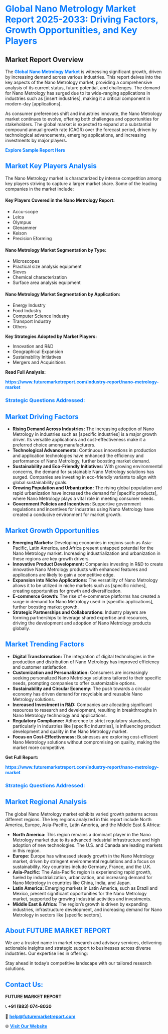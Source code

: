 <h1 style="color: #007BFF;">Global Nano Metrology Market Report 2025-2033: Driving Factors, Growth Opportunities, and Key Players</h1>

<section id="overview">
<h2>Market Report Overview</h2>
<p>The <a href="https://www.futuremarketreport.com/industry-report/nano-metrology-market" style="color: #007BFF; text-decoration: none;"><strong>Global Nano Metrology Market</strong></a> is witnessing significant growth, driven by increasing demand across various industries. This report delves into the key aspects of the Nano Metrology market, providing a comprehensive analysis of its current status, future potential, and challenges. The demand for Nano Metrology has surged due to its wide-ranging applications in industries such as [insert industries], making it a critical component in modern-day [applications].</p>
<p>As consumer preferences shift and industries innovate, the Nano Metrology market continues to evolve, offering both challenges and opportunities for stakeholders. The global market is expected to expand at a substantial compound annual growth rate (CAGR) over the forecast period, driven by technological advancements, emerging applications, and increasing investments by major players.</p>
</section>

<section id="overview">
<p><a href="https://www.futuremarketreport.com/request-sample/reportId=63690" style="color: #007BFF; text-decoration: none;"><strong>Explore Sample Report Here</strong></a></p>
</section>

<section id="key-players">
<h2 style="color: #007BFF;">Market Key Players Analysis</h2>
<p>The Nano Metrology market is characterized by intense competition among key players striving to capture a larger market share. Some of the leading companies in the market include:</p>
<h4>Key Players Covered in the Nano Metrology Report:</h4>
<ul><li>Accu-scope</li><li>Leica</li><li>Olympus</li><li>Glenammer</li><li>Keison</li><li>Precision Eforming</li></ul>
<h4>Nano Metrology Market Segmentation by Type:</h4>
<ul><li>Microscopes</li><li>Practical size analysis equipment</li><li>Sieves</li><li>Chemical characterization</li><li>Surface area analysis equipment</li></ul>

<h4>Nano Metrology Market Segmentation by Application:</h4>
<ul><li>Energy Industry</li><li>Food Industry</li><li>Computer Science Industry</li><li>Transport Industry</li><li>Others</li></ul>
<p><strong>Key Strategies Adopted by Market Players:</strong></p>
<ul>
<li>Innovation and R&D</li>
<li>Geographical Expansion</li>
<li>Sustainability Initiatives</li>
<li>Mergers and Acquisitions</li>
</ul>
</section>

<section>
<p><strong>Read Full Analysis: </strong></p><a href="https://www.futuremarketreport.com/industry-report/nano-metrology-market" style="color: #007BFF; text-decoration: none;"><strong>https://www.futuremarketreport.com/industry-report/nano-metrology-market</strong></a>
<h3 style="color: #007BFF;">Strategic Questions Addressed:</h3>
</section>

<section id="driving-factors">
<h2 style="color: #007BFF;">Market Driving Factors</h2>
<ul>
<li><strong>Rising Demand Across Industries:</strong> The increasing adoption of Nano Metrology in industries such as [specific industries] is a major growth driver. Its versatile applications and cost-effectiveness make it a preferred choice among manufacturers.</li>
<li><strong>Technological Advancements:</strong> Continuous innovations in production and application technologies have enhanced the efficiency and performance of Nano Metrology, further boosting market demand.</li>
<li><strong>Sustainability and Eco-Friendly Initiatives:</strong> With growing environmental concerns, the demand for sustainable Nano Metrology solutions has surged. Companies are investing in eco-friendly variants to align with global sustainability goals.</li>
<li><strong>Growing Population and Urbanization:</strong> The rising global population and rapid urbanization have increased the demand for [specific products], where Nano Metrology plays a vital role in meeting consumer needs.</li>
<li><strong>Government Policies and Incentives:</strong> Supportive government regulations and incentives for industries using Nano Metrology have created a conducive environment for market growth.</li>
</ul>
</section>

<section id="growth-opportunities">
<h2 style="color: #007BFF;">Market Growth Opportunities</h2>
<ul>
<li><strong>Emerging Markets:</strong> Developing economies in regions such as Asia-Pacific, Latin America, and Africa present untapped potential for the Nano Metrology market. Increasing industrialization and urbanization in these regions are key growth drivers.</li>
<li><strong>Innovative Product Development:</strong> Companies investing in R&D to create innovative Nano Metrology products with enhanced features and applications are likely to gain a competitive edge.</li>
<li><strong>Expansion into Niche Applications:</strong> The versatility of Nano Metrology allows it to be utilized in niche markets such as [specific niches], creating opportunities for growth and diversification.</li>
<li><strong>E-commerce Growth:</strong> The rise of e-commerce platforms has created a surge in demand for Nano Metrology used in [specific applications], further boosting market growth.</li>
<li><strong>Strategic Partnerships and Collaborations:</strong> Industry players are forming partnerships to leverage shared expertise and resources, driving the development and adoption of Nano Metrology products globally.</li>
</ul>
</section>

<section id="trending-factors">
<h2 style="color: #007BFF;">Market Trending Factors</h2>
<ul>
<li><strong>Digital Transformation:</strong> The integration of digital technologies in the production and distribution of Nano Metrology has improved efficiency and customer satisfaction.</li>
<li><strong>Customization and Personalization:</strong> Consumers are increasingly seeking personalized Nano Metrology solutions tailored to their specific needs, prompting companies to offer customizable options.</li>
<li><strong>Sustainability and Circular Economy:</strong> The push towards a circular economy has driven demand for recyclable and reusable Nano Metrology solutions.</li>
<li><strong>Increased Investment in R&D:</strong> Companies are allocating significant resources to research and development, resulting in breakthroughs in Nano Metrology technology and applications.</li>
<li><strong>Regulatory Compliance:</strong> Adherence to strict regulatory standards, particularly in industries like [specific industries], is influencing product development and quality in the Nano Metrology market.</li>
<li><strong>Focus on Cost-Effectiveness:</strong> Businesses are exploring cost-efficient Nano Metrology solutions without compromising on quality, making the market more competitive.</li>
</ul>
</section>

<section>
<p><strong>Get Full Report: </strong></p><a href="https://www.futuremarketreport.com/industry-report/nano-metrology-market" style="color: #007BFF; text-decoration: none;"><strong>https://www.futuremarketreport.com/industry-report/nano-metrology-market</strong></a>
<h3 style="color: #007BFF;">Strategic Questions Addressed:</h3>
</section>


<section id="regional-analysis">
<h2 style="color: #007BFF;">Market Regional Analysis</h2>
<p>The global Nano Metrology market exhibits varied growth patterns across different regions. The key regions analyzed in this report include North America, Europe, Asia-Pacific, Latin America, and the Middle East & Africa:</p>
<ul>
<li><strong>North America:</strong> This region remains a dominant player in the Nano Metrology market due to its advanced industrial infrastructure and high adoption of new technologies. The U.S. and Canada are leading markets in this region.</li>
<li><strong>Europe:</strong> Europe has witnessed steady growth in the Nano Metrology market, driven by stringent environmental regulations and a focus on sustainability. Key countries include Germany, France, and the U.K.</li>
<li><strong>Asia-Pacific:</strong> The Asia-Pacific region is experiencing rapid growth, fueled by industrialization, urbanization, and increasing demand for Nano Metrology in countries like China, India, and Japan.</li>
<li><strong>Latin America:</strong> Emerging markets in Latin America, such as Brazil and Mexico, present significant opportunities for the Nano Metrology market, supported by growing industrial activities and investments.</li>
<li><strong>Middle East & Africa:</strong> The region’s growth is driven by expanding industries, infrastructure development, and increasing demand for Nano Metrology in sectors like [specific sectors].</li>
</ul>
</section>

<footer>
<h2 style="color: #007BFF;">About FUTURE MARKET REPORT</h2>
<p>We are a trusted name in market research and advisory services, delivering actionable insights and strategic support to businesses across diverse industries. Our expertise lies in offering:</p>

<p>Stay ahead in today’s competitive landscape with our tailored research solutions.</p>

<h2 style="color: #007BFF;">Contact Us:</h2>
<p><strong>FUTURE MARKET REPORT</strong></p>
<p>📞 <strong>+91 (883) 074-8030</strong></p>
<p>📧 <strong><a href="mailto:help@futuremarketreport.com" style="color: #007BFF;">help@futuremarketreport.com</a></strong></p>
<p>🌐 <strong><a href="https://www.futuremarketreport.com/" style="color: #007BFF;">Visit Our Website</a></strong></p>
</footer>